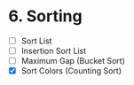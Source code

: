 # 6. Sorting

- [ ] Sort List
- [ ] Insertion Sort List
- [ ] Maximum Gap (Bucket Sort)
- [x] Sort Colors (Counting Sort)